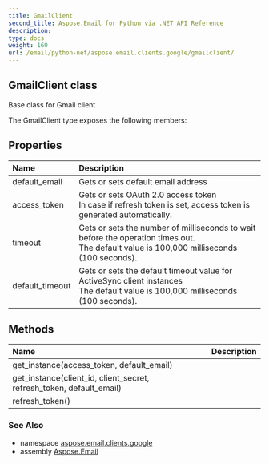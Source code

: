 ```yaml
---
title: GmailClient
second_title: Aspose.Email for Python via .NET API Reference
description: 
type: docs
weight: 160
url: /email/python-net/aspose.email.clients.google/gmailclient/
---
```


## GmailClient class

Base class for Gmail client

The GmailClient type exposes the following members:
## Properties
| Name | Description |
| :- | :- |
|default_email|Gets or sets default email address|
|access_token|Gets or sets OAuth 2.0 access token<br/>            In case if refresh token is set, access token is generated automatically.|
|timeout|Gets or sets the number of milliseconds to wait before the operation times out.<br/>            The default value is 100,000 milliseconds (100 seconds).|
|default_timeout|Gets or sets the default timeout value for ActiveSync client instances<br/>            The default value is 100,000 milliseconds (100 seconds).|
## Methods
| Name | Description |
| :- | :- |
|get_instance(access_token, default_email)|  |
|get_instance(client_id, client_secret, refresh_token, default_email)|  |
|refresh_token()|  |

### See Also

* namespace [aspose.email.clients.google](/email/python-net/aspose.email.clients.google/)
* assembly [Aspose.Email](/slides/python-net/)

